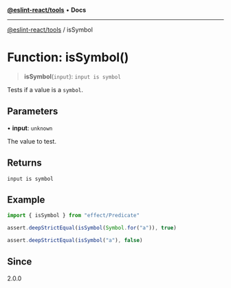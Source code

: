 [**@eslint-react/tools**](../README.md) • **Docs**

***

[@eslint-react/tools](../README.md) / isSymbol

# Function: isSymbol()

> **isSymbol**(`input`): `input is symbol`

Tests if a value is a `symbol`.

## Parameters

• **input**: `unknown`

The value to test.

## Returns

`input is symbol`

## Example

```ts
import { isSymbol } from "effect/Predicate"

assert.deepStrictEqual(isSymbol(Symbol.for("a")), true)

assert.deepStrictEqual(isSymbol("a"), false)
```

## Since

2.0.0
